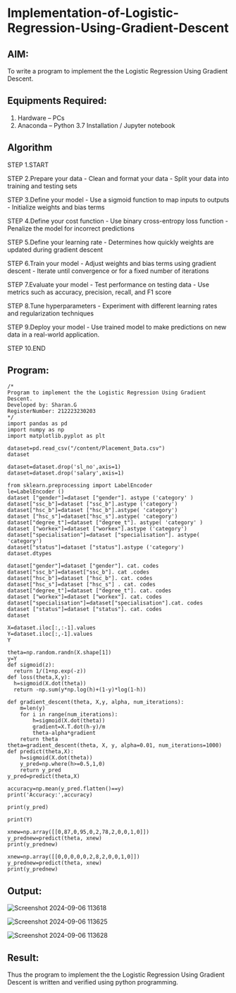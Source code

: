 # Implementation-of-Logistic-Regression-Using-Gradient-Descent

## AIM:
To write a program to implement the the Logistic Regression Using Gradient Descent.

## Equipments Required:
1. Hardware – PCs
2. Anaconda – Python 3.7 Installation / Jupyter notebook

## Algorithm
STEP 1.START

STEP 2.Prepare your data - Clean and format your data - Split your data into training and testing sets

STEP 3.Define your model - Use a sigmoid function to map inputs to outputs - Initialize weights and bias terms

STEP 4.Define your cost function - Use binary cross-entropy loss function - Penalize the model for incorrect predictions

STEP 5.Define your learning rate - Determines how quickly weights are updated during gradient descent

STEP 6.Train your model - Adjust weights and bias terms using gradient descent - Iterate until convergence or for a fixed number of iterations

STEP 7.Evaluate your model - Test performance on testing data - Use metrics such as accuracy, precision, recall, and F1 score

STEP 8.Tune hyperparameters - Experiment with different learning rates and regularization techniques

STEP 9.Deploy your model - Use trained model to make predictions on new data in a real-world application.

STEP 10.END
## Program:
```
/*
Program to implement the the Logistic Regression Using Gradient Descent.
Developed by: Sharan.G
RegisterNumber: 212223230203 
*/
import pandas as pd
import numpy as np
import matplotlib.pyplot as plt

dataset=pd.read_csv("/content/Placement_Data.csv")
dataset

dataset=dataset.drop('sl_no',axis=1)
dataset=dataset.drop('salary',axis=1)

from sklearn.preprocessing import LabelEncoder
le=LabelEncoder ()
dataset ["gender"]=dataset ["gender"]. astype ('category' )
dataset["ssc_b"]=dataset ["ssc_b"].astype ('category')
dataset["hsc_b"]=dataset ["hsc_b"].astype( 'category')
dataset ["hsc_s"]=dataset["hsc_s"].astype( 'category')
dataset["degree_t"]=dataset ["degree_t"]. astype( 'category' )
dataset ["workex"]=dataset ["workex"].astype ('category')
dataset["specialisation"]=dataset ["specialisation"]. astype( 'category')
dataset["status"]=dataset ["status"].astype ('category')
dataset.dtypes

dataset["gender"]=dataset ["gender"]. cat. codes
dataset["ssc_b"]=dataset["ssc_b"]. cat .codes
dataset["hsc_b"]=dataset ["hsc_b"]. cat. codes
dataset["hsc_s"]=dataset ["hsc_s"] . cat. codes
dataset["degree_t"]=dataset ["degree_t"]. cat. codes
dataset ["workex"]=dataset ["workex"]. cat. codes
dataset["specialisation"]=dataset["specialisation"].cat. codes
dataset ["status"]=dataset ["status"]. cat. codes
dataset

X=dataset.iloc[:,:-1].values
Y=dataset.iloc[:,-1].values
Y

theta=np.random.randn(X.shape[1])
y=Y
def sigmoid(z):
  return 1/(1+np.exp(-z))
def loss(theta,X,y):
  h=sigmoid(X.dot(theta))
  return -np.sum(y*np.log(h)+(1-y)*log(1-h))

def gradient_descent(theta, X,y, alpha, num_iterations):
    m=len(y)
    for i in range(num_iterations):
        h=sigmoid(X.dot(theta))
        gradient=X.T.dot(h-y)/m
        theta-alpha*gradient  
    return theta
theta=gradient_descent(theta, X, y, alpha=0.01, num_iterations=1000)
def predict(theta,X):
    h=sigmoid(X.dot(theta))
    y_pred=np.where(h>=0.5,1,0)
    return y_pred
y_pred=predict(theta,X)

accuracy=np.mean(y_pred.flatten()==y)
print('Accuracy:',accuracy)

print(y_pred)

print(Y)

xnew=np.array([[0,87,0,95,0,2,78,2,0,0,1,0]]) 
y_prednew=predict(theta, xnew) 
print(y_prednew)

xnew=np.array([[0,0,0,0,0,2,8,2,0,0,1,0]])
y_prednew=predict(theta, xnew) 
print(y_prednew)
```

## Output:
![Screenshot 2024-09-06 113618](https://github.com/user-attachments/assets/ea8cc588-25f8-4c8c-a774-cbe3de1e0f32)

![Screenshot 2024-09-06 113625](https://github.com/user-attachments/assets/5ec31111-8f0d-47a8-9c0d-da32c83986c2)

![Screenshot 2024-09-06 113628](https://github.com/user-attachments/assets/7f9346f1-61ca-4fe8-bffd-46f7977984a7)



## Result:
Thus the program to implement the the Logistic Regression Using Gradient Descent is written and verified using python programming.

